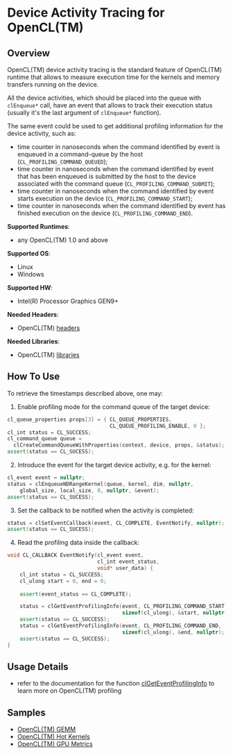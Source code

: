 # Device Activity Tracing for OpenCL(TM)
## Overview
OpenCL(TM) device activity tracing is the standard feature of OpenCL(TM) runtime that allows to measure execution time for the kernels and memory transfers running on the device.

All the device activities, which should be placed into the queue with `clEnqueue*` call, have an event that allows to track their execution status (usually it's the last argument of `clEnqueue*` function).

The same event could be used to get additional profiling information for the device activity, such as:
 - time counter in nanoseconds when the command identified by event is enqueued in a command-queue by the host (`CL_PROFILING_COMMAND_QUEUED`);
 - time counter in nanoseconds when the command identified by event that has been enqueued is submitted by the host to the device associated with the command queue (`CL_PROFILING_COMMAND_SUBMIT`);
 - time counter in nanoseconds when the command identified by event starts execution on the device (`CL_PROFILING_COMMAND_START`);
 - time counter in nanoseconds when the command identified by event has finished execution on the device (`CL_PROFILING_COMMAND_END`).

**Supported Runtimes**:
- any OpenCL(TM) 1.0 and above

**Supported OS**:
- Linux
- Windows

**Supported HW**:
- Intel(R) Processor Graphics GEN9+

**Needed Headers**:
- OpenCL(TM) [headers](https://github.com/KhronosGroup/OpenCL-Headers)

**Needed Libraries**:
- OpenCL(TM) [libraries](https://github.com/intel/compute-runtime)

## How To Use
To retrieve the timestamps described above, one may:
1. Enable profiling mode for the command queue of the target device:
```cpp
cl_queue_properties props[3] = { CL_QUEUE_PROPERTIES,
                                 CL_QUEUE_PROFILING_ENABLE, 0 };
cl_int status = CL_SUCCESS;
cl_command_queue queue =
  clCreateCommandQueueWithProperties(context, device, props, &status);
assert(status == CL_SUCESS);
```
2. Introduce the event for the target device activity, e.g. for the kernel:
```cpp
cl_event event = nullptr;
status = clEnqueueNDRangeKernel(queue, kernel, dim, nullptr,
    global_size, local_size, 0, nullptr, &event);
assert(status == CL_SUCESS);
```
3. Set the callback to be notified when the activity is completed:
```cpp
status = clSetEventCallback(event, CL_COMPLETE, EventNotify, nullptr);
assert(status == CL_SUCESS);
```
4. Read the profiling data inside the callback:
```cpp
void CL_CALLBACK EventNotify(cl_event event,
                             cl_int event_status,
                             void* user_data) {
    cl_int status = CL_SUCCESS;
    cl_ulong start = 0, end = 0;
    
    assert(event_status == CL_COMPLETE);

    status = clGetEventProfilingInfo(event, CL_PROFILING_COMMAND_START,
                                     sizeof(cl_ulong), &start, nullptr);
    assert(status == CL_SUCCESS);
    status = clGetEventProfilingInfo(event, CL_PROFILING_COMMAND_END,
                                     sizeof(cl_ulong), &end, nullptr);
    assert(status == CL_SUCCESS);
}
```

## Usage Details
- refer to the documentation for the function [clGetEventProfilingInfo](https://www.khronos.org/registry/OpenCL/sdk/2.1/docs/man/xhtml/clGetEventProfilingInfo.html) to learn more on OpenCL(TM) profiling

## Samples
- [OpenCL(TM) GEMM](../../samples/cl_gemm)
- [OpenCL(TM) Hot Kernels](../../samples/cl_hot_kernels)
- [OpenCL(TM) GPU Metrics](../../samples/cl_gpu_metrics)